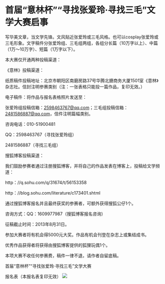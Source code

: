 # 首届“意林杯”“寻找张爱玲·寻找三毛”文学大赛启事

写华美文章，当文学先锋。文风贴近张爱玲或三毛风格。也可以cosplay张爱玲或三毛形象。文字稿件分张爱玲组、三毛组两组，各组分长篇（10万字以上）、中篇（1万～10万字）、短篇（1万字以下）。 

本大赛仅开通两种投稿渠道： 

《意林》投稿渠道： 

纸质稿件投稿地址：北京市朝阳区南磨房路37号华腾北搪商务大厦1501室《意林》杂志社。信封注明参赛类别（注：一张表格只能投一篇作品，复印无效。） 

电子稿件：将作品与报名表格照片发送至： 

张爱玲组投稿信箱：2598463767@qq.com；三毛组投稿信箱：2481586887@qq.com，信件注明篇幅类别。 

咨询电话：010-51900481 

QQ：2598463767（寻找张爱玲组） 

2481586887（寻找三毛组） 

搜狐博客投稿渠道： 

我们鼓励参赛者通过注册搜狐博客，并将自己的作品发表在博客上，投稿给文学频道： 

http：//q.sohu.com/q/31674/t/56153358 

http：//blog.sohu.com/literature/c173401.shtml 

通过搜狐博客报名并且最终获奖的参赛者，可额外获得搜狐公仔1个。 

咨询方式：QQ：1609977987（搜狐博客报名咨询） 

征稿截止时间：2013年8月31日。 

参加大赛者将有机会得5000元大奖。作品有机会刊登在杂志上或集结成书。 

优秀作品获得者将获得由搜狐博客提供的狐狸玩偶1个。 

本项大赛不收任何参赛费，稿件一律不退，请作者自留底稿。 

首届“意林杯”“寻找张爱玲·寻找三毛”文学大赛 

报名表（本报名表复印无效） ![](http://www.yilinzazhi.com/images/yili/yili201314/yili20131407-1-l.jpg)